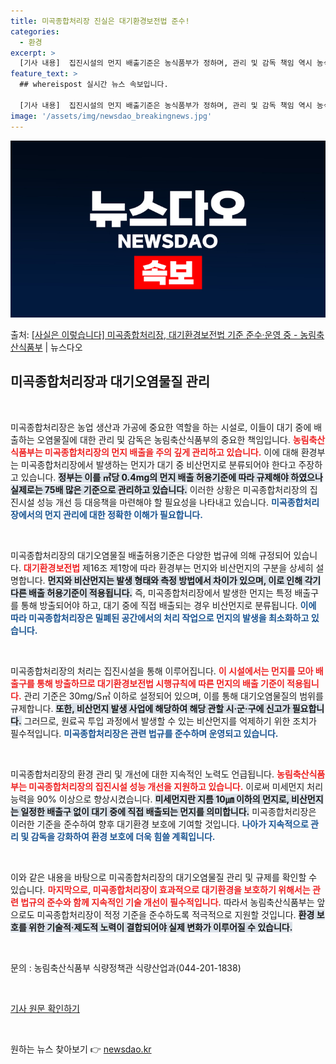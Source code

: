 ```yaml
---
title: 미곡종합처리장 진실은 대기환경보전법 준수!
categories:
  - 환경
excerpt: >
  [기사 내용]  집진시설의 먼지 배출기준은 농식품부가 정하며, 관리 및 감독 책임 역시 농식품부에 있다.  …
feature_text: >
  ## whereispost 실시간 뉴스 속보입니다.

  [기사 내용]  집진시설의 먼지 배출기준은 농식품부가 정하며, 관리 및 감독 책임 역시 농식품부에 있다.  …
image: '/assets/img/newsdao_breakingnews.jpg'
---
```


![뉴스다오 속보](/assets/img/newsdao_breakingnews.jpg)

<p>출처: <a href="https://newsdao.kr/2120" rel="dofollow">[사실은 이렇습니다] 미곡종합처리장, 대기환경보전법 기준 준수·운영 중 - 농림축산식품부</a> | 뉴스다오</p>

<h2 data-ke-size="size26">미곡종합처리장과 대기오염물질 관리</h2>

<p data-ke-size="size16">&nbsp;</p>

미곡종합처리장은 농업 생산과 가공에 중요한 역할을 하는 시설로, 이들이 대기 중에 배출하는 오염물질에 대한 관리 및 감독은 농림축산식품부의 중요한 책임입니다. <b><span style="color: #ee2323;">농림축산식품부는 미곡종합처리장의 먼지 배출을 주의 깊게 관리하고 있습니다.</span></b> 이에 대해 환경부는 미곡종합처리장에서 발생하는 먼지가 대기 중 비산먼지로 분류되어야 한다고 주장하고 있습니다. <b><span style="background-color: #21538527;">정부는 이를 ㎥당 0.4mg의 먼지 배출 허용기준에 따라 규제해야 하였으나 실제로는 75배 많은 기준으로 관리하고 있습니다.</span></b> 이러한 상황은 미곡종합처리장의 집진시설 성능 개선 등 대응책을 마련해야 할 필요성을 나타내고 있습니다. <b><span style="color: #1a5490;">미곡종합처리장에서의 먼지 관리에 대한 정확한 이해가 필요합니다.</span></b>

<p data-ke-size="size16">&nbsp;</p>

미곡종합처리장의 대기오염물질 배출허용기준은 다양한 법규에 의해 규정되어 있습니다. <b><span style="color: #ee2323;">대기환경보전법</span></b> 제16조 제1항에 따라 환경부는 먼지와 비산먼지의 구분을 상세히 설명합니다. <b><span style="background-color: #21538527;">먼지와 비산먼지는 발생 형태와 측정 방법에서 차이가 있으며, 이로 인해 각기 다른 배출 허용기준이 적용됩니다.</span></b> 즉, 미곡종합처리장에서 발생한 먼지는 특정 배출구를 통해 방출되어야 하고, 대기 중에 직접 배출되는 경우 비산먼지로 분류됩니다. <b><span style="color: #1a5490;">이에 따라 미곡종합처리장은 밀폐된 공간에서의 처리 작업으로 먼지의 발생을 최소화하고 있습니다.</span></b>

<p data-ke-size="size16">&nbsp;</p>

미곡종합처리장의 처리는 집진시설을 통해 이루어집니다. <b><span style="color: #ee2323;">이 시설에서는 먼지를 모아 배출구를 통해 방출하므로 대기환경보전법 시행규칙에 따른 먼지의 배출 기준이 적용됩니다.</span></b> 관리 기준은 30mg/S㎥ 이하로 설정되어 있으며, 이를 통해 대기오염물질의 범위를 규제합니다. <b><span style="background-color: #21538527;">또한, 비산먼지 발생 사업에 해당하여 해당 관할 시·군·구에 신고가 필요합니다.</span></b> 그러므로, 원료곡 투입 과정에서 발생할 수 있는 비산먼지를 억제하기 위한 조치가 필수적입니다. <b><span style="color: #1a5490;">미곡종합처리장은 관련 법규를 준수하며 운영되고 있습니다.</span></b>

<p data-ke-size="size16">&nbsp;</p>

미곡종합처리장의 환경 관리 및 개선에 대한 지속적인 노력도 언급됩니다. <b><span style="color: #ee2323;">농림축산식품부는 미곡종합처리장의 집진시설 성능 개선을 지원하고 있습니다.</span></b> 이로써 미세먼지 처리능력을 90% 이상으로 향상시켰습니다. <b><span style="background-color: #21538527;">미세먼지란 지름 10㎛ 이하의 먼지로, 비산먼지는 일정한 배출구 없이 대기 중에 직접 배출되는 먼지를 의미합니다.</span></b> 미곡종합처리장은 이러한 기준을 준수하여 향후 대기환경 보호에 기여할 것입니다. <b><span style="color: #1a5490;">나아가 지속적으로 관리 및 감독을 강화하여 환경 보호에 더욱 힘쓸 계획입니다.</span></b>

<p data-ke-size="size16">&nbsp;</p>

이와 같은 내용을 바탕으로 미곡종합처리장의 대기오염물질 관리 및 규제를 확인할 수 있습니다. <b><span style="color: #ee2323;">마지막으로, 미곡종합처리장이 효과적으로 대기환경을 보호하기 위해서는 관련 법규의 준수와 함께 지속적인 기술 개선이 필수적입니다.</span></b> 따라서 농림축산식품부는 앞으로도 미곡종합처리장이 적정 기준을 준수하도록 적극적으로 지원할 것입니다. <b><span style="background-color: #21538527;">환경 보호를 위한 기술적·제도적 노력이 결합되어야 실제 변화가 이루어질 수 있습니다.</span></b>

<p data-ke-size="size16">&nbsp;</p>

<p data-ke-size="size16">문의 : 농림축산식품부 식량정책관 식량산업과(044-201-1838)</p>

<p data-ke-size="size16">&nbsp;</p>

<p data-ke-size="size16"><a href="https://newsdao.kr/2120">기사 원문 확인하기</a></p>

<p data-ke-size="size16">&nbsp;</p> 

원하는 뉴스 찾아보기 👉 <a href="https://newsdao.kr" rel="dofollow">newsdao.kr</a>


